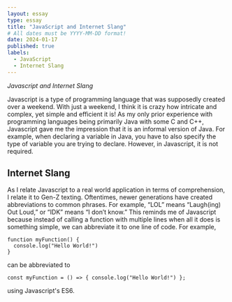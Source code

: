 ```yaml
---
layout: essay
type: essay
title: "JavaScript and Internet Slang"
# All dates must be YYYY-MM-DD format!
date: 2024-01-17
published: true
labels:
  - JavaScript
  - Internet Slang
---
```


*Javascript and Internet Slang*

Javascript is a type of programming language that was supposedly created over a weekend. With just a weekend, I think it is crazy how intricate and complex, yet simple and efficient it is! As my only prior experience with programming languages being primarily Java with some C and C++, Javascript gave me the impression that it is an informal version of Java. For example, when declaring a variable in Java, you have to also specify the type of variable you are trying to declare. However, in Javascript, it is not required.

## Internet Slang

As I relate Javascript to a real world application in terms of comprehension, I relate it to Gen-Z texting. Oftentimes, newer generations have created abbreviations to common phrases. For example, “LOL” means “Laugh(ing) Out Loud,” or “IDK” means “I don’t know.” This reminds me of Javascript because instead of calling a function with multiple lines when all it does is something simple, we can abbreviate it to one line of code. For example, 
```
function myFunction() {
  console.log("Hello World!")
}
```
can be abbreviated to
```
const myFunction = () => { console.log("Hello World!") };
```
using Javascript's ES6.
